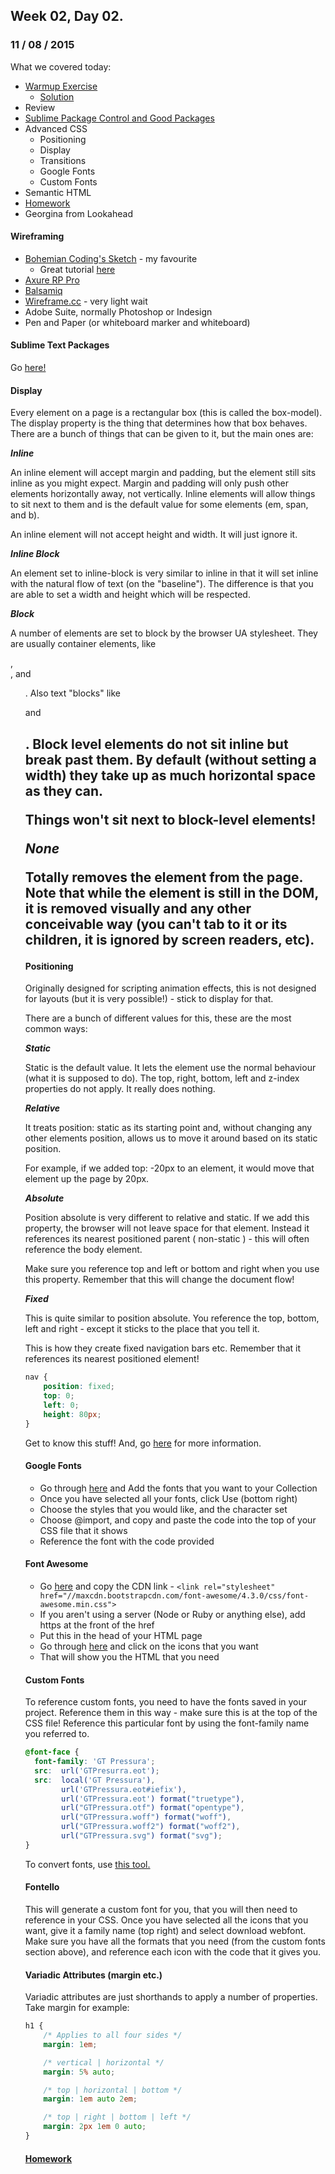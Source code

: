 ## Week 02, Day 02.
### 11 / 08 / 2015

What we covered today:
- [Warmup Exercise](https://gist.github.com/avenoir/7abc8be8bcc377816691)
    + [Solution](https://github.com/avenoir/WDI10-Homework/tree/master/warmup-exercises/week_02/nucleotide)
- Review
- [Sublime Package Control and Good Packages](../useful/package_control_and_useful_packages.md)
- Advanced CSS
    + Positioning
    + Display
    + Transitions
    + Google Fonts
    + Custom Fonts
- Semantic HTML
- [Homework](https://gist.github.com/wofockham/47097f750914f9f23644)
- Georgina from Lookahead

#### Wireframing

- [Bohemian Coding's Sketch](http://bohemiancoding.com/sketch/) - my favourite
    + Great tutorial [here](https://designcode.io/sketch)
- [Axure RP Pro](http://www.axure.com/)
- [Balsamiq](https://balsamiq.com/)
- [Wireframe.cc](https://wireframe.cc/) - very light wait
- Adobe Suite, normally Photoshop or Indesign
- Pen and Paper (or whiteboard marker and whiteboard)

#### Sublime Text Packages

Go [here!](../useful/st_packages.md)

#### Display

Every element on a page is a rectangular box (this is called the box-model). The display property is the thing that determines how that box behaves.  There are a bunch of things that can be given to it, but the main ones are:

**_Inline_**

An inline element will accept margin and padding, but the element still sits inline as you might expect. Margin and padding will only push other elements horizontally away, not vertically.  Inline elements will allow things to sit next to them and is the default value for some elements (em, span, and b).

An inline element will not accept height and width. It will just ignore it.

**_Inline Block_**

An element set to inline-block is very similar to inline in that it will set inline with the natural flow of text (on the "baseline"). The difference is that you are able to set a width and height which will be respected.

**_Block_**

A number of elements are set to block by the browser UA stylesheet. They are usually container elements, like <div>, <section>, and <ul>. Also text "blocks" like <p> and <h1>. Block level elements do not sit inline but break past them. By default (without setting a width) they take up as much horizontal space as they can.

Things won't sit next to block-level elements!

**_None_**

Totally removes the element from the page. Note that while the element is still in the DOM, it is removed visually and any other conceivable way (you can't tab to it or its children, it is ignored by screen readers, etc).

#### Positioning

Originally designed for scripting animation effects, this is not designed for layouts (but it is very possible!) - stick to display for that.

There are a bunch of different values for this, these are the most common ways:

**_Static_**

Static is the default value.  It lets the element use the normal behaviour (what it is supposed to do).  The top, right, bottom, left and z-index properties do not apply. It really does nothing.

**_Relative_**

It treats position: static as its starting point and, without changing any other elements position, allows us to move it around based on its static position.

For example, if we added top: -20px to an element, it would move that element up the page by 20px.

**_Absolute_**

Position absolute is very different to relative and static.  If we add this property, the browser will not leave space for that element.  Instead it references its nearest positioned parent ( non-static ) - this will often reference the body element.

Make sure you reference top and left or bottom and right when you use this property.  Remember that this will change the document flow!

**_Fixed_**

This is quite similar to position absolute.  You reference the top, bottom, left and right - except it sticks to the place that you tell it.

This is how they create fixed navigation bars etc.  Remember that it references its nearest positioned element!

```css
nav {
    position: fixed;
    top: 0;
    left: 0;
    height: 80px;
}
```

Get to know this stuff!  And, go [here](https://developer.mozilla.org/en-US/docs/Web/CSS/position) for more information.

#### Google Fonts

- Go through [here](https://www.google.com/fonts) and Add the fonts that you want to your Collection
- Once you have selected all your fonts, click Use (bottom right)
- Choose the styles that you would like, and the character set
- Choose @import, and copy and paste the code into the top of your CSS file that it shows
- Reference the font with the code provided

#### Font Awesome

- Go [here](http://fortawesome.github.io/Font-Awesome/get-started/) and copy the CDN link - `<link rel="stylesheet" href="//maxcdn.bootstrapcdn.com/font-awesome/4.3.0/css/font-awesome.min.css">`
- If you aren't using a server (Node or Ruby or anything else), add https at the front of the href
- Put this in the head of your HTML page
- Go through [here](http://fortawesome.github.io/Font-Awesome/icons/) and click on the icons that you want
- That will show you the HTML that you need

#### Custom Fonts

To reference custom fonts, you need to have the fonts saved in your project.  Reference them in this way - make sure this is at the top of the CSS file!  Reference this particular font by using the font-family name you referred to.

```css
@font-face {
  font-family: 'GT Pressura';
  src:  url('GTPresurra.eot');
  src:  local('GT Pressura'),
        url('GTPressura.eot#iefix'),
        url('GTPressura.eot') format("truetype"),
        url("GTPressura.otf") format("opentype"),
        url("GTPressura.woff") format("woff"),
        url("GTPressura.woff2") format("woff2"),
        url("GTPressura.svg") format("svg");
}
```

To convert fonts, use [this tool.](http://onlinefontconverter.com/)

#### Fontello

This will generate a custom font for you, that you will then need to reference in your CSS.  Once you have selected all the icons that you want, give it a family name (top right) and select download webfont.  Make sure you have all the formats that you need (from the custom fonts section above), and reference each icon with the code that it gives you.

#### Variadic Attributes (margin etc.)

Variadic attributes are just shorthands to apply a number of properties.  Take margin for example:

```css
h1 {
    /* Applies to all four sides */
    margin: 1em;

    /* vertical | horizontal */
    margin: 5% auto;

    /* top | horizontal | bottom */
    margin: 1em auto 2em;

    /* top | right | bottom | left */
    margin: 2px 1em 0 auto;
}
```

#### [Homework](https://gist.github.com/wofockham/47097f750914f9f23644)